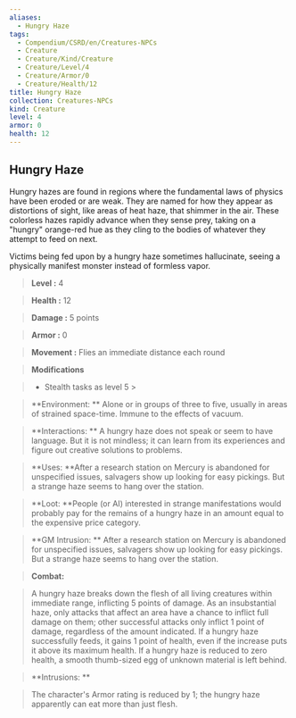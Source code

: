 ```yaml
---
aliases:
  - Hungry Haze
tags:
  - Compendium/CSRD/en/Creatures-NPCs
  - Creature
  - Creature/Kind/Creature
  - Creature/Level/4
  - Creature/Armor/0
  - Creature/Health/12
title: Hungry Haze
collection: Creatures-NPCs
kind: Creature
level: 4
armor: 0
health: 12
---
```

## Hungry Haze    
Hungry hazes are found in regions where the fundamental laws of physics have been eroded or are weak. They are named for how they appear as distortions of sight, like areas of heat haze, that shimmer in the air. These colorless hazes rapidly advance when they sense prey, taking on a "hungry" orange-red hue as they cling to the bodies of whatever they attempt to feed on next.  
Victims being fed upon by a hungry haze sometimes hallucinate, seeing a physically manifest monster instead of formless vapor.    
  
    
> **Level :** 4    
> **Health :** 12    
> **Damage :** 5 points    
> **Armor :** 0    
> **Movement :** Flies an immediate distance each round    
> **Modifications**    
>- Stealth tasks as level 5 >  
>    
> **Environment: ** Alone or in groups of three to five, usually in areas of strained space-time. Immune to the effects of vacuum.    
> **Interactions: ** A hungry haze does not speak or seem to have language. But it is not mindless; it can learn from its experiences and figure out creative solutions to problems.    
> **Uses: **After a research station on Mercury is abandoned for unspecified issues, salvagers show up looking for easy pickings. But a strange haze seems to hang over the station.    
> **Loot: **People (or AI) interested in strange manifestations would probably pay for the remains of a hungry haze in an amount equal to the expensive price category.    
> **GM Intrusion: ** After a research station on Mercury is abandoned for unspecified issues, salvagers show up looking for easy pickings. But a strange haze seems to hang over the station.    
  
> **Combat:**   
> A hungry haze breaks down the flesh of all living creatures within immediate range, inflicting 5 points of damage. As an insubstantial haze, only attacks that affect an area have a chance to inflict full damage on them; other successful attacks only inflict 1 point of damage, regardless of the amount indicated. If a hungry haze successfully feeds, it gains 1 point of health, even if the increase puts it above its maximum health. If a hungry haze is reduced to zero health, a smooth thumb-sized egg of unknown material is left behind.    
    
  
> **Intrusions: **   
> The character's Armor rating is reduced by 1; the hungry haze apparently can eat more than just flesh.    
